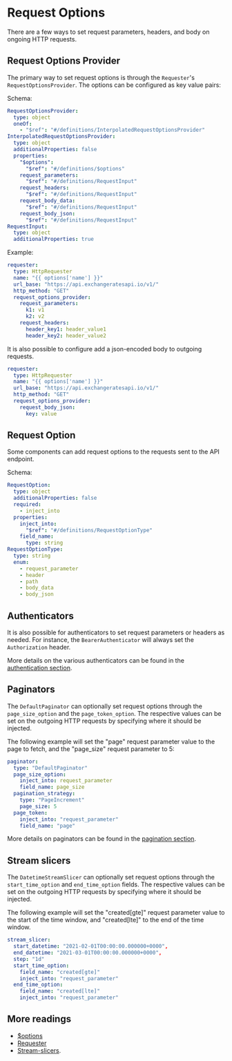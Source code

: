 # Request Options

There are a few ways to set request parameters, headers, and body on ongoing HTTP requests.

## Request Options Provider

The primary way to set request options is through the `Requester`'s `RequestOptionsProvider`.
The options can be configured as key value pairs:

Schema:

```yaml
RequestOptionsProvider:
  type: object
  oneOf:
    - "$ref": "#/definitions/InterpolatedRequestOptionsProvider"
InterpolatedRequestOptionsProvider:
  type: object
  additionalProperties: false
  properties:
    "$options":
      "$ref": "#/definitions/$options"
    request_parameters:
      "$ref": "#/definitions/RequestInput"
    request_headers:
      "$ref": "#/definitions/RequestInput"
    request_body_data:
      "$ref": "#/definitions/RequestInput"
    request_body_json:
      "$ref": "#/definitions/RequestInput"
RequestInput:
  type: object
  additionalProperties: true
```

Example:

```yaml
requester:
  type: HttpRequester
  name: "{{ options['name'] }}"
  url_base: "https://api.exchangeratesapi.io/v1/"
  http_method: "GET"
  request_options_provider:
    request_parameters:
      k1: v1
      k2: v2
    request_headers:
      header_key1: header_value1
      header_key2: header_value2
```

It is also possible to configure add a json-encoded body to outgoing requests.

```yaml
requester:
  type: HttpRequester
  name: "{{ options['name'] }}"
  url_base: "https://api.exchangeratesapi.io/v1/"
  http_method: "GET"
  request_options_provider:
    request_body_json:
      key: value
```

## Request Option

Some components can add request options to the requests sent to the API endpoint.

Schema:

```yaml
RequestOption:
  type: object
  additionalProperties: false
  required:
    - inject_into
  properties:
    inject_into:
      "$ref": "#/definitions/RequestOptionType"
    field_name:
      type: string
RequestOptionType:
  type: string
  enum:
    - request_parameter
    - header
    - path
    - body_data
    - body_json
```

## Authenticators

It is also possible for authenticators to set request parameters or headers as needed.
For instance, the `BearerAuthenticator` will always set the `Authorization` header.

More details on the various authenticators can be found in the [authentication section](authentication.md).

## Paginators

The `DefaultPaginator` can optionally set request options through the `page_size_option` and the `page_token_option`.
The respective values can be set on the outgoing HTTP requests by specifying where it should be injected.

The following example will set the "page" request parameter value to the page to fetch, and the "page_size" request parameter to 5:

```yaml
paginator:
  type: "DefaultPaginator"
  page_size_option:
    inject_into: request_parameter
    field_name: page_size
  pagination_strategy:
    type: "PageIncrement"
    page_size: 5
  page_token:
    inject_into: "request_parameter"
    field_name: "page"
```

More details on paginators can be found in the [pagination section](pagination.md).

## Stream slicers

The `DatetimeStreamSlicer` can optionally set request options through the `start_time_option` and `end_time_option` fields.
The respective values can be set on the outgoing HTTP requests by specifying where it should be injected.

The following example will set the "created[gte]" request parameter value to the start of the time window, and "created[lte]" to the end of the time window.

```yaml
stream_slicer:
  start_datetime: "2021-02-01T00:00:00.000000+0000",
  end_datetime: "2021-03-01T00:00:00.000000+0000",
  step: "1d"
  start_time_option:
    field_name: "created[gte]"
    inject_into: "request_parameter"
  end_time_option:
    field_name: "created[lte]"
    inject_into: "request_parameter"
```

## More readings

- [$options](./yaml-structure.md#options)
- [Requester](##FIXME)
- [Stream-slicers](stream-slicers.md).
